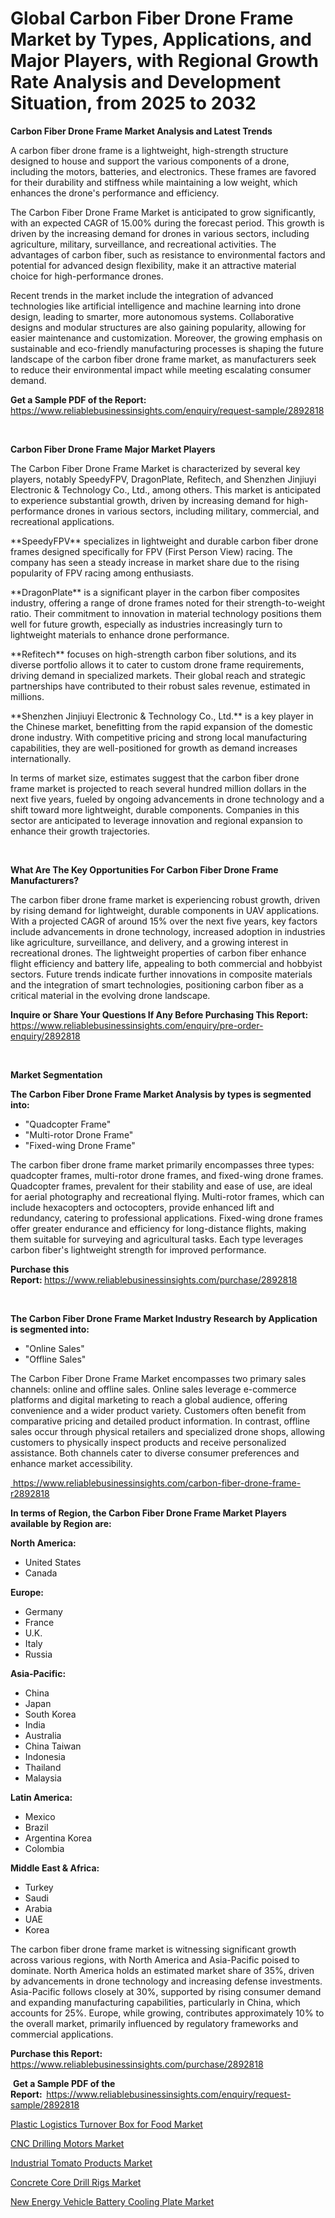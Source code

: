 <p><h1>Global Carbon Fiber Drone Frame Market by Types, Applications, and Major Players, with Regional Growth Rate Analysis and Development Situation, from 2025 to 2032</h1></p><p><strong>Carbon Fiber Drone Frame Market Analysis and Latest Trends</strong></p>
<p><p>A carbon fiber drone frame is a lightweight, high-strength structure designed to house and support the various components of a drone, including the motors, batteries, and electronics. These frames are favored for their durability and stiffness while maintaining a low weight, which enhances the drone's performance and efficiency.</p><p>The Carbon Fiber Drone Frame Market is anticipated to grow significantly, with an expected CAGR of 15.00% during the forecast period. This growth is driven by the increasing demand for drones in various sectors, including agriculture, military, surveillance, and recreational activities. The advantages of carbon fiber, such as resistance to environmental factors and potential for advanced design flexibility, make it an attractive material choice for high-performance drones.</p><p>Recent trends in the market include the integration of advanced technologies like artificial intelligence and machine learning into drone design, leading to smarter, more autonomous systems. Collaborative designs and modular structures are also gaining popularity, allowing for easier maintenance and customization. Moreover, the growing emphasis on sustainable and eco-friendly manufacturing processes is shaping the future landscape of the carbon fiber drone frame market, as manufacturers seek to reduce their environmental impact while meeting escalating consumer demand.</p></p>
<p><strong>Get a Sample PDF of the Report:&nbsp;</strong> <a href="https://www.reliablebusinessinsights.com/enquiry/request-sample/2892818?utm_campaign=1106&utm_medium=2&utm_source=Github&utm_content=ia&utm_term=15032025&utm_id=carbon-fiber-drone-frame">https://www.reliablebusinessinsights.com/enquiry/request-sample/2892818</a></p>
<p>&nbsp;</p>
<p><strong>Carbon Fiber Drone Frame Major Market Players</strong></p>
<p><p>The Carbon Fiber Drone Frame Market is characterized by several key players, notably SpeedyFPV, DragonPlate, Refitech, and Shenzhen Jinjiuyi Electronic & Technology Co., Ltd., among others. This market is anticipated to experience substantial growth, driven by increasing demand for high-performance drones in various sectors, including military, commercial, and recreational applications.</p><p>**SpeedyFPV** specializes in lightweight and durable carbon fiber drone frames designed specifically for FPV (First Person View) racing. The company has seen a steady increase in market share due to the rising popularity of FPV racing among enthusiasts. </p><p>**DragonPlate** is a significant player in the carbon fiber composites industry, offering a range of drone frames noted for their strength-to-weight ratio. Their commitment to innovation in material technology positions them well for future growth, especially as industries increasingly turn to lightweight materials to enhance drone performance. </p><p>**Refitech** focuses on high-strength carbon fiber solutions, and its diverse portfolio allows it to cater to custom drone frame requirements, driving demand in specialized markets. Their global reach and strategic partnerships have contributed to their robust sales revenue, estimated in millions.</p><p>**Shenzhen Jinjiuyi Electronic & Technology Co., Ltd.** is a key player in the Chinese market, benefitting from the rapid expansion of the domestic drone industry. With competitive pricing and strong local manufacturing capabilities, they are well-positioned for growth as demand increases internationally.</p><p>In terms of market size, estimates suggest that the carbon fiber drone frame market is projected to reach several hundred million dollars in the next five years, fueled by ongoing advancements in drone technology and a shift toward more lightweight, durable components. Companies in this sector are anticipated to leverage innovation and regional expansion to enhance their growth trajectories.</p></p>
<p>&nbsp;</p>
<p><strong>What Are The Key Opportunities For Carbon Fiber Drone Frame Manufacturers?</strong></p>
<p><p>The carbon fiber drone frame market is experiencing robust growth, driven by rising demand for lightweight, durable components in UAV applications. With a projected CAGR of around 15% over the next five years, key factors include advancements in drone technology, increased adoption in industries like agriculture, surveillance, and delivery, and a growing interest in recreational drones. The lightweight properties of carbon fiber enhance flight efficiency and battery life, appealing to both commercial and hobbyist sectors. Future trends indicate further innovations in composite materials and the integration of smart technologies, positioning carbon fiber as a critical material in the evolving drone landscape.</p></p>
<p><strong>Inquire or Share Your Questions If Any Before Purchasing This Report:</strong> <a href="https://www.reliablebusinessinsights.com/enquiry/pre-order-enquiry/2892818?utm_campaign=1106&utm_medium=2&utm_source=Github&utm_content=ia&utm_term=15032025&utm_id=carbon-fiber-drone-frame">https://www.reliablebusinessinsights.com/enquiry/pre-order-enquiry/2892818</a></p>
<p>&nbsp;</p>
<p><strong>Market Segmentation</strong></p>
<p><strong>The Carbon Fiber Drone Frame Market Analysis by types is segmented into:</strong></p>
<p><ul><li>"Quadcopter Frame"</li><li>"Multi-rotor Drone Frame"</li><li>"Fixed-wing Drone Frame"</li></ul></p>
<p><p>The carbon fiber drone frame market primarily encompasses three types: quadcopter frames, multi-rotor drone frames, and fixed-wing drone frames. Quadcopter frames, prevalent for their stability and ease of use, are ideal for aerial photography and recreational flying. Multi-rotor frames, which can include hexacopters and octocopters, provide enhanced lift and redundancy, catering to professional applications. Fixed-wing drone frames offer greater endurance and efficiency for long-distance flights, making them suitable for surveying and agricultural tasks. Each type leverages carbon fiber's lightweight strength for improved performance.</p></p>
<p><strong>Purchase this Report:&nbsp;</strong><a href="https://www.reliablebusinessinsights.com/purchase/2892818?utm_campaign=1106&utm_medium=2&utm_source=Github&utm_content=ia&utm_term=15032025&utm_id=carbon-fiber-drone-frame">https://www.reliablebusinessinsights.com/purchase/2892818</a></p>
<p>&nbsp;</p>
<p><strong>The Carbon Fiber Drone Frame Market Industry Research by Application is segmented into:</strong></p>
<p><ul><li>"Online Sales"</li><li>"Offline Sales"</li></ul></p>
<p><p>The Carbon Fiber Drone Frame Market encompasses two primary sales channels: online and offline sales. Online sales leverage e-commerce platforms and digital marketing to reach a global audience, offering convenience and a wider product variety. Customers often benefit from comparative pricing and detailed product information. In contrast, offline sales occur through physical retailers and specialized drone shops, allowing customers to physically inspect products and receive personalized assistance. Both channels cater to diverse consumer preferences and enhance market accessibility.</p></p>
<p><a href="https://www.reliablebusinessinsights.com/carbon-fiber-drone-frame-r2892818?utm_campaign=1106&utm_medium=2&utm_source=Github&utm_content=ia&utm_term=15032025&utm_id=carbon-fiber-drone-frame">&nbsp;https://www.reliablebusinessinsights.com/carbon-fiber-drone-frame-r2892818</a></p>
<p><strong>In terms of Region, the Carbon Fiber Drone Frame Market Players available by Region are:</strong></p>
<p>
    <p> <strong> North America: </strong>
        <ul>
            <li>United States</li>
            <li>Canada</li>
        </ul>
        </p> 
    <p> <strong> Europe: </strong>
        <ul>
            <li>Germany</li>
            <li>France</li>
            <li>U.K.</li>
            <li>Italy</li>
            <li>Russia</li>
        </ul>
        </p> 
    <p> <strong> Asia-Pacific: </strong>
        <ul>
            <li>China</li>
            <li>Japan</li>
            <li>South Korea</li>
            <li>India</li>
            <li>Australia</li>
            <li>China Taiwan</li>
            <li>Indonesia</li>
            <li>Thailand</li>
            <li>Malaysia</li>
        </ul>
        </p> 
    <p> <strong> Latin America: </strong>
        <ul>
            <li>Mexico</li>
            <li>Brazil</li>
            <li>Argentina Korea</li>
            <li>Colombia</li>
        </ul>
        </p> 
    <p> <strong> Middle East & Africa: </strong>
        <ul>
            <li>Turkey</li>
            <li>Saudi</li>
            <li>Arabia</li>
            <li>UAE</li>
            <li>Korea</li>
        </ul>
    </p>
    </p>
<p><p>The carbon fiber drone frame market is witnessing significant growth across various regions, with North America and Asia-Pacific poised to dominate. North America holds an estimated market share of 35%, driven by advancements in drone technology and increasing defense investments. Asia-Pacific follows closely at 30%, supported by rising consumer demand and expanding manufacturing capabilities, particularly in China, which accounts for 25%. Europe, while growing, contributes approximately 10% to the overall market, primarily influenced by regulatory frameworks and commercial applications.</p></p>
<p><strong>Purchase this Report: </strong><a href="https://www.reliablebusinessinsights.com/purchase/2892818?utm_campaign=1106&utm_medium=2&utm_source=Github&utm_content=ia&utm_term=15032025&utm_id=carbon-fiber-drone-frame">https://www.reliablebusinessinsights.com/purchase/2892818</a></p>
<p>&nbsp;<strong>Get a Sample PDF of the Report:&nbsp;&nbsp;</strong><a href="https://www.reliablebusinessinsights.com/enquiry/request-sample/2892818?utm_campaign=1106&utm_medium=2&utm_source=Github&utm_content=ia&utm_term=15032025&utm_id=carbon-fiber-drone-frame">https://www.reliablebusinessinsights.com/enquiry/request-sample/2892818</a></p>
<p><strong></strong></p>
<p><p><a href="https://github.com/godekkutero4/Market-Research-Report-List-1/blob/main/plastic-logistics-turnover-box-for-food-market.md?utm_campaign=1106&utm_medium=2&utm_source=Github&utm_content=ia&utm_term=15032025&utm_id=carbon-fiber-drone-frame">Plastic Logistics Turnover Box for Food Market</a></p><p><a href="https://github.com/abdhsheila7/Market-Research-Report-List-1/blob/main/cnc-drilling-motors-market.md?utm_campaign=1106&utm_medium=2&utm_source=Github&utm_content=ia&utm_term=15032025&utm_id=carbon-fiber-drone-frame">CNC Drilling Motors Market</a></p><p><a href="https://github.com/dringmurza6r/Market-Research-Report-List-1/blob/main/industrial-tomato-products-market.md?utm_campaign=1106&utm_medium=2&utm_source=Github&utm_content=ia&utm_term=15032025&utm_id=carbon-fiber-drone-frame">Industrial Tomato Products Market</a></p><p><a href="https://github.com/vaduzunny/Market-Research-Report-List-1/blob/main/concrete-core-drill-rigs-market.md?utm_campaign=1106&utm_medium=2&utm_source=Github&utm_content=ia&utm_term=15032025&utm_id=carbon-fiber-drone-frame">Concrete Core Drill Rigs Market</a></p><p><a href="https://github.com/gasikcalbos8/Market-Research-Report-List-1/blob/main/new-energy-vehicle-battery-cooling-plate-market.md?utm_campaign=1106&utm_medium=2&utm_source=Github&utm_content=ia&utm_term=15032025&utm_id=carbon-fiber-drone-frame">New Energy Vehicle Battery Cooling Plate Market</a></p></p>